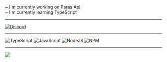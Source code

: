 

~ I'm currently working on Paras Api                                                                                           
~ I'm currently learning TypeScript

---







[![Discord](https://img.shields.io/badge/Discord-%237289DA.svg?logo=discord&logoColor=white)](htttps://discord.gg/https://discord.gg/Y7sSMjdyWB) 

---



![TypeScript](https://img.shields.io/badge/typescript-%23007ACC.svg?style=for-the-badge&logo=typescript&logoColor=white) ![JavaScript](https://img.shields.io/badge/javascript-%23323330.svg?style=for-the-badge&logo=javascript&logoColor=%23F7DF1E) ![NodeJS](https://img.shields.io/badge/node.js-6DA55F?style=for-the-badge&logo=node.js&logoColor=white) ![NPM](https://img.shields.io/badge/NPM-%23000000.svg?style=for-the-badge&logo=npm&logoColor=white)

---

![](https://github-readme-stats.vercel.app/api?username=Midori&theme=dark&hide_border=true&include_all_commits=false&count_private=false)<br/>
